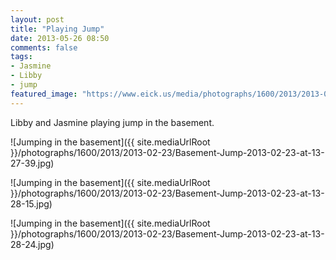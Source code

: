 ```yaml
---
layout: post
title: "Playing Jump"
date: 2013-05-26 08:50
comments: false
tags: 
- Jasmine
- Libby
- jump
featured_image: "https://www.eick.us/media/photographs/1600/2013/2013-02-23/Basement-Jump-2013-02-23-at-13-27-39.jpg"
---
```

Libby and Jasmine playing jump in the basement.

![Jumping in the basement]({{ site.mediaUrlRoot }}/photographs/1600/2013/2013-02-23/Basement-Jump-2013-02-23-at-13-27-39.jpg)

![Jumping in the basement]({{ site.mediaUrlRoot }}/photographs/1600/2013/2013-02-23/Basement-Jump-2013-02-23-at-13-28-15.jpg)

![Jumping in the basement]({{ site.mediaUrlRoot }}/photographs/1600/2013/2013-02-23/Basement-Jump-2013-02-23-at-13-28-24.jpg)
